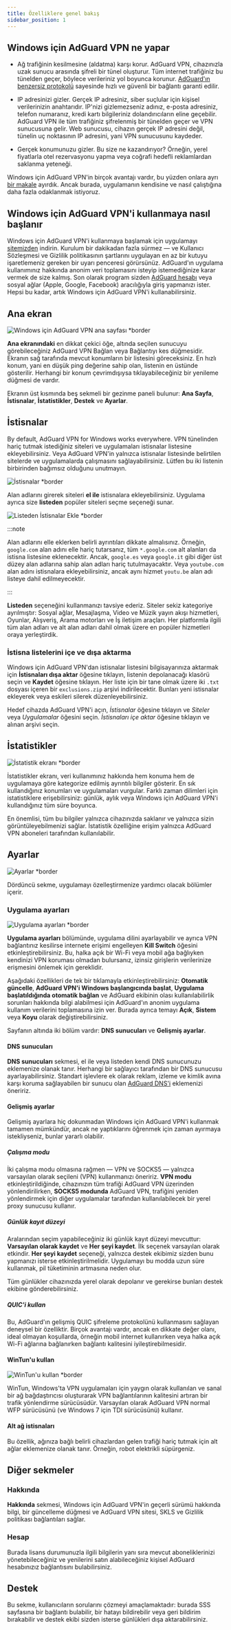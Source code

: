 ```yaml
---
title: Özelliklere genel bakış
sidebar_position: 1
---
```


## Windows için AdGuard VPN ne yapar

- Ağ trafiğinin kesilmesine (aldatma) karşı korur. AdGuard VPN, cihazınızla uzak sunucu arasında şifreli bir tünel oluşturur. Tüm internet trafiğiniz bu tünelden geçer, böylece verileriniz yol boyunca korunur. [AdGuard'ın benzersiz protokolü](/general/adguard-vpn-protocol) sayesinde hızlı ve güvenli bir bağlantı garanti edilir.

- IP adresinizi gizler. Gerçek IP adresiniz, siber suçlular için kişisel verilerinizin anahtarıdır. IP'nizi gizlemezseniz adınız, e-posta adresiniz, telefon numaranız, kredi kartı bilgileriniz dolandırıcıların eline geçebilir. AdGuard VPN ile tüm trafiğiniz şifrelenmiş bir tünelden geçer ve VPN sunucusuna gelir. Web sunucusu, cihazın gerçek IP adresini değil, tünelin uç noktasının IP adresini, yani VPN sunucusunu kaydeder.

- Gerçek konumunuzu gizler. Bu size ne kazandırıyor? Örneğin, yerel fiyatlarla otel rezervasyonu yapma veya coğrafi hedefli reklamlardan saklanma yeteneği.

Windows için AdGuard VPN'in birçok avantajı vardır, bu yüzden onlara ayrı [bir makale](/general/why-adguard-vpn) ayırdık. Ancak burada, uygulamanın kendisine ve nasıl çalıştığına daha fazla odaklanmak istiyoruz.

## Windows için AdGuard VPN'i kullanmaya nasıl başlanır

Windows için AdGuard VPN'i kullanmaya başlamak için uygulamayı [sitemizden](https://adguard-vpn.com/welcome.html) indirin. Kurulum bir dakikadan fazla sürmez — ve Kullanıcı Sözleşmesi ve Gizlilik politikasının şartlarını uygulayan en az bir kutuyu işaretlemeniz gereken bir uyarı penceresi görürsünüz. AdGuard'ın uygulama kullanımınız hakkında anonim veri toplamasını isteyip istemediğinize karar vermek de size kalmış. Son olarak program sizden [AdGuard hesabı](https://auth.adguard.com/login.html) veya sosyal ağlar (Apple, Google, Facebook) aracılığıyla giriş yapmanızı ister. Hepsi bu kadar, artık Windows için AdGuard VPN'i kullanabilirsiniz.

## Ana ekran

![Windows için AdGuard VPN ana sayfası *border](https://cdn.adguardvpn.com/content/kb/vpn/windows/home_en.jpg)

**Ana ekranındaki** en dikkat çekici öğe, altında seçilen sunucuyu görebileceğiniz AdGuard VPN Bağlan veya Bağlantıyı kes düğmesidir. Ekranın sağ tarafında mevcut konumların bir listesini göreceksiniz. En hızlı konum, yani en düşük ping değerine sahip olan, listenin en üstünde gösterilir. Herhangi bir konum çevrimdışıysa tıklayabileceğiniz bir yenileme düğmesi de vardır.

Ekranın üst kısmında beş sekmeli bir gezinme paneli bulunur: **Ana Sayfa**, **İstisnalar**, **İstatistikler**, **Destek** ve **Ayarlar**.

## İstisnalar

By default, AdGuard VPN for Windows works everywhere. VPN tünelinden hariç tutmak istediğiniz siteleri ve uygulamaları istisnalar listesine ekleyebilirsiniz. Veya AdGuard VPN'in yalnızca istisnalar listesinde belirtilen sitelerde ve uygulamalarda çalışmasını sağlayabilirsiniz. Lütfen bu iki listenin birbirinden bağımsız olduğunu unutmayın.

![İstisnalar *border](https://cdn.adguardvpn.com/content/kb/VPN/windows/exclusions_new_en.png)

Alan adlarını girerek siteleri **el ile** istisnalara ekleyebilirsiniz. Uygulama ayrıca size **listeden** popüler siteleri seçme seçeneği sunar.

![Listeden İstisnalar Ekle *border](https://cdn.adguardvpn.com/content/kb/VPN/windows/new_exclusions_from_list_en.png)

:::note

Alan adlarını elle eklerken belirli ayrıntıları dikkate almalısınız. Örneğin, `google.com` alan adını elle hariç tutarsanız, tüm `*.google.com` alt alanları da istisna listesine eklenecektir. Ancak, `google.es` veya `google.it` gibi diğer üst düzey alan adlarına sahip alan adları hariç tutulmayacaktır. Veya `youtube.com` alan adını istisnalara ekleyebilirsiniz, ancak aynı hizmet `youtu.be` alan adı listeye dahil edilmeyecektir.

:::

**Listeden** seçeneğini kullanmanızı tavsiye ederiz. Siteler sekiz kategoriye ayrılmıştır: Sosyal ağlar, Mesajlaşma, Video ve Müzik yayın akışı hizmetleri, Oyunlar, Alışveriş, Arama motorları ve İş iletişim araçları. Her platformla ilgili tüm alan adları ve alt alan adları dahil olmak üzere en popüler hizmetleri oraya yerleştirdik.

### İstisna listelerini içe ve dışa aktarma

Windows için AdGuard VPN'dan istisnalar listesini bilgisayarınıza aktarmak için **İstisnaları dışa aktar** öğesine tıklayın, listenin depolanacağı klasörü seçin ve **Kaydet** öğesine tıklayın. Her liste için bir tane olmak üzere iki `.txt` dosyası içeren bir `exclusions.zip` arşivi indirilecektir. Bunları yeni istisnalar ekleyerek veya eskileri silerek düzenleyebilirsiniz.

Hedef cihazda AdGuard VPN'i açın, *İstisnalar* öğesine tıklayın ve *Siteler* veya *Uygulamalar* öğesini seçin. *İstisnaları içe aktar* öğesine tıklayın ve alınan arşivi seçin.

## İstatistikler

![İstatistik ekranı *border](https://cdn.adguardvpn.com/content/kb/vpn/windows/statistics_en.png)

İstatistikler ekranı, veri kullanımınız hakkında hem konuma hem de uygulamaya göre kategorize edilmiş ayrıntılı bilgiler gösterir. En sık kullandığınız konumları ve uygulamaları vurgular. Farklı zaman dilimleri için istatistiklere erişebilirsiniz: günlük, aylık veya Windows için AdGuard VPN'i kullandığınız tüm süre boyunca.

En önemlisi, tüm bu bilgiler yalnızca cihazınızda saklanır ve yalnızca sizin görüntüleyebilmenizi sağlar. İstatistik özelliğine erişim yalnızca AdGuard VPN aboneleri tarafından kullanılabilir.

## Ayarlar

![Ayarlar *border](https://cdn.adguardvpn.com/content/kb/vpn/windows/settings_en.png)

Dördüncü sekme, uygulamayı özelleştirmenize yardımcı olacak bölümler içerir.

### Uygulama ayarları

![Uygulama ayarları *border](https://cdn.adguardvpn.com/content/kb/vpn/windows/app_settings_en.png)

**Uygulama ayarları** bölümünde, uygulama dilini ayarlayabilir ve ayrıca VPN bağlantınız kesilirse internete erişimi engelleyen **Kill Switch** öğesini etkinleştirebilirsiniz. Bu, halka açık bir Wi-Fi veya mobil ağa bağlıyken kendinizi VPN koruması olmadan bulursanız, izinsiz girişlerin verilerinize erişmesini önlemek için gereklidir.

Aşağıdaki özellikleri de tek bir tıklamayla etkinleştirebilirsiniz: **Otomatik güncelle**, **AdGuard VPN'i Windows başlangıcında başlat**, **Uygulama başlatıldığında otomatik bağlan** ve AdGuard ekibinin olası kullanılabilirlik sorunları hakkında bilgi alabilmesi için AdGuard'ın anonim uygulama kullanım verilerini toplamasına izin ver. Burada ayrıca temayı **Açık**, **Sistem** veya **Koyu** olarak değiştirebilirsiniz.

Sayfanın altında iki bölüm vardır: **DNS sunucuları** ve **Gelişmiş ayarlar**.

#### DNS sunucuları

**DNS sunucuları** sekmesi, el ile veya listeden kendi DNS sunucunuzu eklemenize olanak tanır. Herhangi bir sağlayıcı tarafından bir DNS sunucusu ayarlayabilirsiniz. Standart işlevlere ek olarak reklam, izleme ve kimlik avına karşı koruma sağlayabilen bir sunucu olan [AdGuard DNS'i](https://adguard-dns.io/kb/general/dns-providers/#adguard-dns) eklemenizi öneririz.

#### Gelişmiş ayarlar

Gelişmiş ayarlara hiç dokunmadan Windows için AdGuard VPN'i kullanmak tamamen mümkündür, ancak ne yaptıklarını öğrenmek için zaman ayırmaya istekliyseniz, bunlar yararlı olabilir.

##### Çalışma modu

İki çalışma modu olmasına rağmen — VPN ve SOCKS5 — yalnızca varsayılan olarak seçileni (VPN) kullanmanızı öneririz. **VPN modu** etkinleştirildiğinde, cihazınızın tüm trafiği AdGuard VPN üzerinden yönlendirilirken, **SOCKS5 modunda** AdGuard VPN, trafiğini yeniden yönlendirmek için diğer uygulamalar tarafından kullanılabilecek bir yerel proxy sunucusu kullanır.

##### Günlük kayıt düzeyi

Aralarından seçim yapabileceğiniz iki günlük kayıt düzeyi mevcuttur: **Varsayılan olarak kaydet** ve **Her şeyi kaydet**. İlk seçenek varsayılan olarak etkindir. **Her şeyi kaydet** seçeneği, yalnızca destek ekibimiz sizden bunu yapmanızı isterse etkinleştirilmelidir. Uygulamayı bu modda uzun süre kullanmak, pil tüketiminin artmasına neden olur.

Tüm günlükler cihazınızda yerel olarak depolanır ve gerekirse bunları destek ekibine gönderebilirsiniz.

##### QUIC'i kullan

Bu, AdGuard'ın gelişmiş QUIC şifreleme protokolünü kullanmasını sağlayan deneysel bir özelliktir. Birçok avantajı vardır, ancak en dikkate değer olanı, ideal olmayan koşullarda, örneğin mobil internet kullanırken veya halka açık Wi-Fi ağlarına bağlanırken bağlantı kalitesini iyileştirebilmesidir.

#### WinTun'u kullan

![WinTun'u kullan *border](https://cdn.adtidy.org/content/release_notes/vpn/windows/v2.2/stats_tab_v2.2_en.png)

WinTun, Windows'ta VPN uygulamaları için yaygın olarak kullanılan ve sanal bir ağ bağdaştırıcısı oluşturarak VPN bağlantılarının kalitesini artıran bir trafik yönlendirme sürücüsüdür. Varsayılan olarak AdGuard VPN normal WFP sürücüsünü (ve Windows 7 için TDI sürücüsünü) kullanır.

#### Alt ağ istisnaları

Bu özellik, ağınıza bağlı belirli cihazlardan gelen trafiği hariç tutmak için alt ağlar eklemenize olanak tanır. Örneğin, robot elektrikli süpürgeniz.

## Diğer sekmeler

### Hakkında

**Hakkında** sekmesi, Windows için AdGuard VPN'in geçerli sürümü hakkında bilgi, bir güncelleme düğmesi ve AdGuard VPN sitesi, SKLS ve Gizlilik politikası bağlantıları sağlar.

### Hesap

Burada lisans durumunuzla ilgili bilgilerin yanı sıra mevcut aboneliklerinizi yönetebileceğiniz ve yenilerini satın alabileceğiniz kişisel AdGuard hesabınızız bağlantısını bulabilirsiniz.

## Destek

Bu sekme, kullanıcıların sorularını çözmeyi amaçlamaktadır: burada SSS sayfasına bir bağlantı bulabilir, bir hatayı bildirebilir veya geri bildirim bırakabilir ve destek ekibi sizden isterse günlükleri dışa aktarabilirsiniz.
